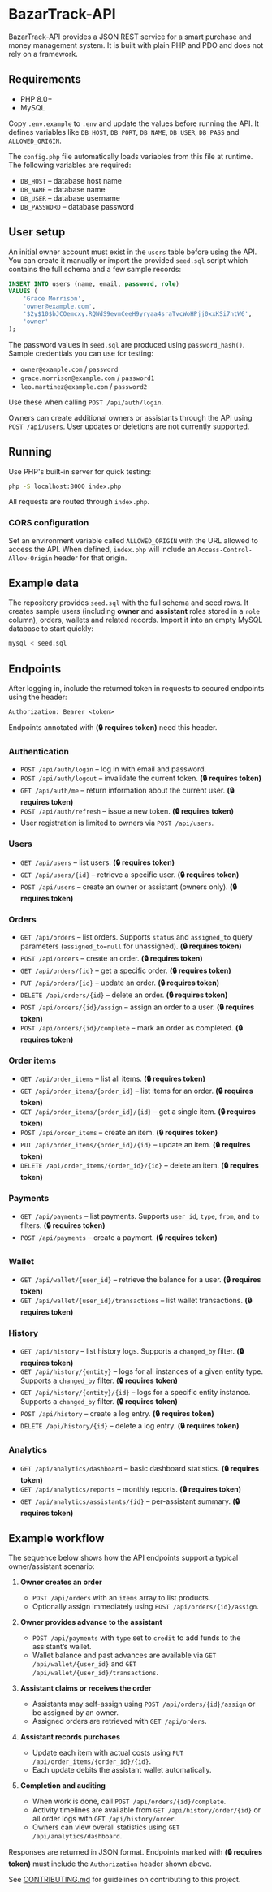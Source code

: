 # BazarTrack-API

BazarTrack-API provides a JSON REST service for a smart purchase and money management system. It is built with plain PHP and PDO and does not rely on a framework.

## Requirements

- PHP 8.0+
- MySQL

Copy `.env.example` to `.env` and update the values before running the API.
It defines variables like `DB_HOST`, `DB_PORT`, `DB_NAME`, `DB_USER`, `DB_PASS` and `ALLOWED_ORIGIN`.

The `config.php` file automatically loads variables from this file at runtime.
The following variables are required:

- `DB_HOST` – database host name
- `DB_NAME` – database name
- `DB_USER` – database username
- `DB_PASSWORD` – database password 

## User setup

An initial owner account must exist in the `users` table before using the API.
You can create it manually or import the provided `seed.sql` script which
contains the full schema and a few sample records:

```sql
INSERT INTO users (name, email, password, role)
VALUES (
    'Grace Morrison',
    'owner@example.com',
    '$2y$10$bJCOemcxy.RQWdS9evmCeeH9yryaa4sraTvcWoHPjj0xxKSi7htW6',
    'owner'
);
```

The password values in `seed.sql` are produced using `password_hash()`.
Sample credentials you can use for testing:
- `owner@example.com` / `password`
- `grace.morrison@example.com` / `password1`
- `leo.martinez@example.com` / `password2`

Use these when calling `POST /api/auth/login`.

Owners can create additional owners or assistants through the API using
`POST /api/users`. User updates or deletions are not currently supported.

## Running

Use PHP's built-in server for quick testing:

```bash
php -S localhost:8000 index.php
```

All requests are routed through `index.php`.

### CORS configuration

Set an environment variable called `ALLOWED_ORIGIN` with the URL allowed to access
the API. When defined, `index.php` will include an `Access-Control-Allow-Origin`
header for that origin.

## Example data

The repository provides `seed.sql` with the full schema and seed rows. It
creates sample users (including **owner** and **assistant** roles stored in a
`role` column), orders, wallets and related records. Import it into an empty
MySQL database to start quickly:

```bash
mysql < seed.sql
```

## Endpoints

After logging in, include the returned token in requests to secured endpoints using the header:

```text
Authorization: Bearer <token>
```

Endpoints annotated with **(🔒 requires token)** need this header.

### Authentication
- `POST /api/auth/login` – log in with email and password.
- `POST /api/auth/logout` – invalidate the current token. **(🔒 requires token)**
- `GET /api/auth/me` – return information about the current user. **(🔒 requires token)**
- `POST /api/auth/refresh` – issue a new token. **(🔒 requires token)**
- User registration is limited to owners via `POST /api/users`.

### Users
- `GET /api/users` – list users. **(🔒 requires token)**
- `GET /api/users/{id}` – retrieve a specific user. **(🔒 requires token)**
- `POST /api/users` – create an owner or assistant (owners only). **(🔒 requires token)**

### Orders
- `GET /api/orders` – list orders. Supports `status` and `assigned_to` query parameters (`assigned_to=null` for unassigned). **(🔒 requires token)**
- `POST /api/orders` – create an order. **(🔒 requires token)**
- `GET /api/orders/{id}` – get a specific order. **(🔒 requires token)**
- `PUT /api/orders/{id}` – update an order. **(🔒 requires token)**
- `DELETE /api/orders/{id}` – delete an order. **(🔒 requires token)**
- `POST /api/orders/{id}/assign` – assign an order to a user. **(🔒 requires token)**
- `POST /api/orders/{id}/complete` – mark an order as completed. **(🔒 requires token)**

### Order items
- `GET /api/order_items` – list all items. **(🔒 requires token)**
- `GET /api/order_items/{order_id}` – list items for an order. **(🔒 requires token)**
- `GET /api/order_items/{order_id}/{id}` – get a single item. **(🔒 requires token)**
- `POST /api/order_items` – create an item. **(🔒 requires token)**
- `PUT /api/order_items/{order_id}/{id}` – update an item. **(🔒 requires token)**
- `DELETE /api/order_items/{order_id}/{id}` – delete an item. **(🔒 requires token)**

### Payments
- `GET /api/payments` – list payments. Supports `user_id`, `type`, `from`, and `to` filters. **(🔒 requires token)**
- `POST /api/payments` – create a payment. **(🔒 requires token)**

### Wallet
- `GET /api/wallet/{user_id}` – retrieve the balance for a user. **(🔒 requires token)**
- `GET /api/wallet/{user_id}/transactions` – list wallet transactions. **(🔒 requires token)**

### History
- `GET /api/history` – list history logs. Supports a `changed_by` filter. **(🔒 requires token)**
- `GET /api/history/{entity}` – logs for all instances of a given entity type. Supports a `changed_by` filter. **(🔒 requires token)**
- `GET /api/history/{entity}/{id}` – logs for a specific entity instance. Supports a `changed_by` filter. **(🔒 requires token)**
- `POST /api/history` – create a log entry. **(🔒 requires token)**
- `DELETE /api/history/{id}` – delete a log entry. **(🔒 requires token)**

### Analytics
- `GET /api/analytics/dashboard` – basic dashboard statistics. **(🔒 requires token)**
- `GET /api/analytics/reports` – monthly reports. **(🔒 requires token)**
- `GET /api/analytics/assistants/{id}` – per-assistant summary. **(🔒 requires token)**

## Example workflow

The sequence below shows how the API endpoints support a typical owner/assistant
scenario:

1. **Owner creates an order**
   - `POST /api/orders` with an `items` array to list products.
   - Optionally assign immediately using `POST /api/orders/{id}/assign`.

2. **Owner provides advance to the assistant**
   - `POST /api/payments` with `type` set to `credit` to add funds to the assistant’s wallet.
   - Wallet balance and past advances are available via `GET /api/wallet/{user_id}` and
     `GET /api/wallet/{user_id}/transactions`.

3. **Assistant claims or receives the order**
   - Assistants may self-assign using `POST /api/orders/{id}/assign` or be assigned by an owner.
   - Assigned orders are retrieved with `GET /api/orders`.

4. **Assistant records purchases**
   - Update each item with actual costs using `PUT /api/order_items/{order_id}/{id}`.
   - Each update debits the assistant wallet automatically.

5. **Completion and auditing**
   - When work is done, call `POST /api/orders/{id}/complete`.
   - Activity timelines are available from `GET /api/history/order/{id}` or all order logs with `GET /api/history/order`.
   - Owners can view overall statistics using `GET /api/analytics/dashboard`.

Responses are returned in JSON format. Endpoints marked with **(🔒 requires token)** must include the `Authorization` header shown above.

See [CONTRIBUTING.md](CONTRIBUTING.md) for guidelines on contributing to this project.
